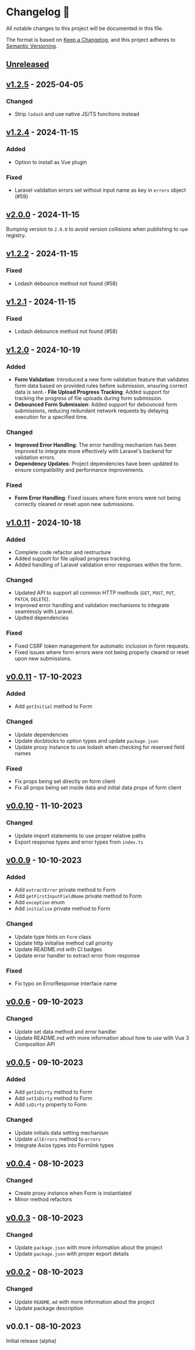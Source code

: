 # Changelog 📝

All notable changes to this project will be documented in this file.

The format is based on [Keep a Changelog](https://keepachangelog.com/en/1.0.0/), and this project adheres to [Semantic Versioning](https://semver.org/spec/v2.0.0.html).

## [Unreleased](https://github.com/Thavarshan/formlink/compare/v1.2.5...HEAD)

## [v1.2.5](https://github.com/Thavarshan/formlink/compare/v1.2.4...v1.2.5) - 2025-04-05

### Changed

- Strip `lodash` and use native JS/TS functions instead

## [v1.2.4](https://github.com/Thavarshan/formlink/compare/v2.0.0...v1.2.4) - 2024-11-15

### Added

- Option to install as Vue plugin

### Fixed

- Laravel validation errors set without input name as key in `errors` object (#59)

## [v2.0.0](https://github.com/Thavarshan/formlink/compare/v1.2.2...v2.0.0) - 2024-11-15

Bumping version to `2.0.0` to avoid version collisions when publishing to `npm` registry.

## [v1.2.2](https://github.com/Thavarshan/formlink/compare/v1.2.1...v1.2.2) - 2024-11-15

### Fixed

- Lodash debounce method not found (#58)

## [v1.2.1](https://github.com/Thavarshan/formlink/compare/v1.2.0...v1.2.1) - 2024-11-15

### Fixed

* Lodash debounce method not found (#58)

## [v1.2.0](https://github.com/Thavarshan/formlink/compare/v1.0.11...v1.2.0) - 2024-10-19

### Added

- **Form Validation**: Introduced a new form validation feature that validates form data based on provided rules before submission, ensuring correct data is sent.- **File Upload Progress Tracking**: Added support for tracking the progress of file uploads during form submission.
- **Debounced Form Submission**: Added support for debounced form submissions, reducing redundant network requests by delaying execution for a specified time.

### Changed

- **Improved Error Handling**: The error handling mechanism has been improved to integrate more effectively with Laravel's backend for validation errors.
- **Dependency Updates**: Project dependencies have been updated to ensure compatibility and performance improvements.

### Fixed

- **Form Error Handling**: Fixed issues where form errors were not being correctly cleared or reset upon new submissions.

## [v1.0.11](https://github.com/Thavarshan/formlink/compare/v0.0.11...v1.0.11) - 2024-10-18

### Added

- Complete code refactor and restructure
- Added support for file upload progress tracking.
- Added handling of Laravel validation error responses within the form.

### Changed

- Updated API to support all common HTTP methods (`GET`, `POST`, `PUT`, `PATCH`, `DELETE`).
- Improved error handling and validation mechanisms to integrate seamlessly with Laravel.
- Updted dependencies

### Fixed

- Fixed CSRF token management for automatic inclusion in form requests.
- Fixed issues where form errors were not being properly cleared or reset upon new submissions.

## [v0.0.11](https://github.com/Thavarshan/formlink/compare/v0.0.10...v0.0.11) - 17-10-2023

### Added

- Add `getInitial` method to Form

### Changed

- Update dependencies
- Update docblocks to option types and update `package.json`
- Update proxy instance to use lodash when checking for reserved field names

### Fixed

- Fix props being set directly on form client
- Fix all props being set inside data and initial data props of form client

## [v0.0.10](https://github.com/Thavarshan/formlink/compare/v0.0.9...v0.0.10) - 11-10-2023

### Changed

- Update import statements to use proper relative paths
- Export response types and error types from `index.ts`

## [v0.0.9](https://github.com/Thavarshan/formlink/compare/v0.0.6...v0.0.9) - 10-10-2023

### Added

- Add `extractError` private method to Form
- Add `getFirstInputFieldName` private method to Form
- Add `exception` enum
- Add `initialise` private method to Form

### Changed

- Update type hints on `Form` class
- Update http initialise method call priority
- Update README.md with CI badges
- Update error handler to extract error from response

### Fixed

- Fix typo on ErrorResponse interface name

## [v0.0.6](https://github.com/fornlinkjs/fornlink/compare/v0.0.5...v0.0.6) - 09-10-2023

### Changed

- Update set data method and error handler
- Update README.md with more information about how to use with Vue 3 Composition API

## [v0.0.5](https://github.com/fornlinkjs/fornlink/compare/v0.0.4...v0.0.5) - 09-10-2023

### Added

- Add `getIsDirty` method to Form
- Add `setIsDirty` method to Form
- Add `isDirty` property to Form

### Changed

- Update initials data setting mechanism
- Update `allErrors` method to `errors`
- Integrate Axios types into Formlink types

## [v0.0.4](https://github.com/fornlinkjs/fornlink/compare/v0.0.3...v0.0.4) - 08-10-2023

### Changed

- Create proxy instance when Form is instantiated
- Minor method refactors

## [v0.0.3](https://github.com/fornlinkjs/fornlink/compare/v0.0.2...v0.0.3) - 08-10-2023

### Changed

- Update `package.json` with more information about the project
- Update `package.json` with proper export details

## [v0.0.2](https://github.com/fornlinkjs/fornlink/compare/v0.0.1...v0.0.2) - 08-10-2023

### Changed

- Update `README.md` with more information about the project
- Update package description

## v0.0.1 - 08-10-2023

Initial release (alpha)
